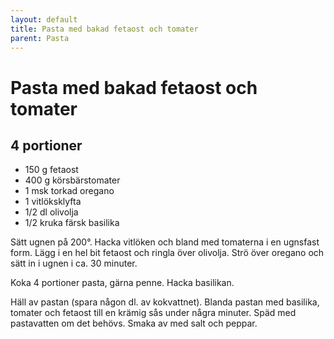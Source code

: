 ```yaml
---
layout: default
title: Pasta med bakad fetaost och tomater
parent: Pasta
---
```

# Pasta med bakad fetaost och tomater

## 4 portioner

- 150 g fetaost
- 400 g körsbärstomater
- 1 msk torkad oregano
- 1 vitlöksklyfta
- 1/2 dl olivolja
- 1/2 kruka färsk basilika

Sätt ugnen på 200°. Hacka vitlöken och bland med tomaterna i en ugnsfast form.
Lägg i en hel bit fetaost och ringla över olivolja. Strö över oregano och sätt in i
ugnen i ca. 30 minuter.

Koka 4 portioner pasta, gärna penne. Hacka basilikan.

Häll av pastan (spara någon dl. av kokvattnet). Blanda pastan med basilika, tomater och
fetaost till en krämig sås under några minuter. Späd med pastavatten om det behövs. Smaka
av med salt och peppar.
